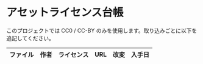 # アセットライセンス台帳

このプロジェクトでは CC0 / CC-BY のみを使用します。取り込みごとに以下を追記してください。

|ファイル|作者|ライセンス|URL|改変|入手日|
|---|---|---|---|---|---|
